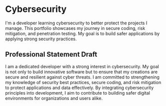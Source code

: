 # Cybersecurity
I'm a developer learning cybersecurity to better protect the projects I manage. This portfolio showcases my journey in secure coding, risk mitigation, and penetration testing. My goal is to build safer applications by applying strong security practices.

## Professional Statement Draft

I am a dedicated developer with a strong interest in cybersecurity. My goal is not only to build innovative software but to ensure that my creations are secure and resilient against cyber threats. I am committed to strengthening my knowledge of security best practices, secure coding, and risk mitigation to protect applications and data effectively. By integrating cybersecurity principles into development, I aim to contribute to building safer digital environments for organizations and users alike.
